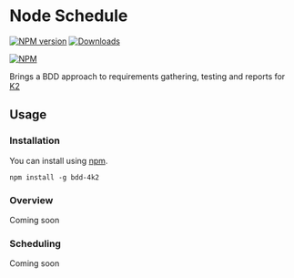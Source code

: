 # Node Schedule

[![NPM version](http://img.shields.io/npm/v/bdd-4k2.svg)](https://www.npmjs.com/package/bdd-4k2)
[![Downloads](https://img.shields.io/npm/dm/bdd-4k2.svg)](https://www.npmjs.com/package/bdd-4k2)

[![NPM](https://nodei.co/npm/bdd-4k2.png?downloads=true)](https://nodei.co/npm/bdd-4k2/)

Brings a BDD approach to requirements gathering, testing and reports for [K2]

## Usage

### Installation

You can install using [npm](https://www.npmjs.com/package/bdd-4k2).

```
npm install -g bdd-4k2
```

### Overview

Coming soon

### Scheduling

Coming soon

[K2]: https://www.k2.com/